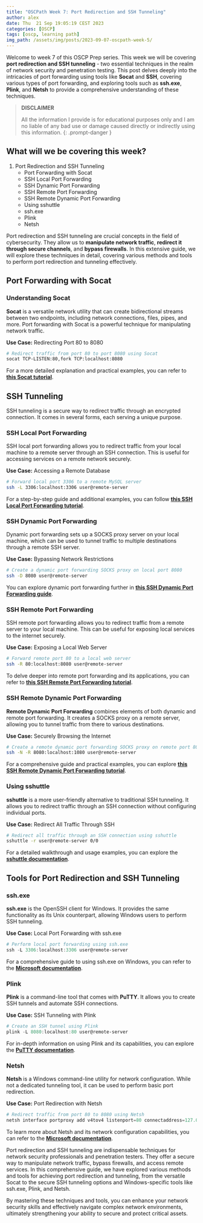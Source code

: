 ```yaml
---
title: "OSCPath Week 7: Port Redirection and SSH Tunneling"
author: alex
date: Thu  21 Sep 19:05:19 CEST 2023
categories: [OSCP]
tags: [oscp, learning path]
img_path: /assets/img/posts/2023-09-07-oscpath-week-5/
---
```


Welcome to week 7 of this OSCP Prep series. This week we will be covering **port redirection and SSH tunneling** - two essential techniques in the realm of network security and penetration testing. This post delves deeply into the intricacies of port forwarding using tools like **Socat** and **SSH**, covering various types of port forwarding, and exploring tools such as **ssh.exe**, **Plink**, and **Netsh** to provide a comprehensive understanding of these techniques.

> **DISCLAIMER** 
>
> All the information I provide is for educational purposes only and I am no liable of any bad use or damage caused directly or indirectly using this information.
{: .prompt-danger }

## What will we be covering this week?

1. Port Redirection and SSH Tunneling
    - Port Forwarding with Socat
    - SSH Local Port Forwarding
    - SSH Dynamic Port Forwarding
    - SSH Remote Port Forwarding
    - SSH Remote Dynamic Port Forwarding
    - Using sshuttle
    - ssh.exe
    - Plink
    - Netsh

Port redirection and SSH tunneling are crucial concepts in the field of cybersecurity. They allow us to **manipulate network traffic**, **redirect it through secure channels**, and **bypass firewalls**. In this extensive guide, we will explore these techniques in detail, covering various methods and tools to perform port redirection and tunneling effectively.

## Port Forwarding with Socat

### Understanding Socat

**Socat** is a versatile network utility that can create bidirectional streams between two endpoints, including network connections, files, pipes, and more. Port forwarding with Socat is a powerful technique for manipulating network traffic.

**Use Case:** Redirecting Port 80 to 8080

```bash
# Redirect traffic from port 80 to port 8080 using Socat
socat TCP-LISTEN:80,fork TCP:localhost:8080
```

For a more detailed explanation and practical examples, you can refer to **[this Socat tutorial]()**.

## SSH Tunneling

SSH tunneling is a secure way to redirect traffic through an encrypted connection. It comes in several forms, each serving a unique purpose.

### SSH Local Port Forwarding

SSH local port forwarding allows you to redirect traffic from your local machine to a remote server through an SSH connection. This is useful for accessing services on a remote network securely.

**Use Case:** Accessing a Remote Database

```bash
# Forward local port 3306 to a remote MySQL server
ssh -L 3306:localhost:3306 user@remote-server
```

For a step-by-step guide and additional examples, you can follow **[this SSH Local Port Forwarding tutorial]()**.

### SSH Dynamic Port Forwarding

Dynamic port forwarding sets up a SOCKS proxy server on your local machine, which can be used to tunnel traffic to multiple destinations through a remote SSH server.

**Use Case:** Bypassing Network Restrictions

```bash
# Create a dynamic port forwarding SOCKS proxy on local port 8080
ssh -D 8080 user@remote-server
```

You can explore dynamic port forwarding further in **[this SSH Dynamic Port Forwarding guide]()**.

### SSH Remote Port Forwarding

SSH remote port forwarding allows you to redirect traffic from a remote server to your local machine. This can be useful for exposing local services to the internet securely.

**Use Case:** Exposing a Local Web Server

```bash
# Forward remote port 80 to a local web server
ssh -R 80:localhost:8080 user@remote-server
```

To delve deeper into remote port forwarding and its applications, you can refer to **[this SSH Remote Port Forwarding tutorial]()**.

### SSH Remote Dynamic Port Forwarding

**Remote Dynamic Port Forwarding** combines elements of both dynamic and remote port forwarding. It creates a SOCKS proxy on a remote server, allowing you to tunnel traffic from there to various destinations.

**Use Case:** Securely Browsing the Internet

```bash
# Create a remote dynamic port forwarding SOCKS proxy on remote port 8080
ssh -N -R 8080:localhost:1080 user@remote-server
```

For a comprehensive guide and practical examples, you can explore **[this SSH Remote Dynamic Port Forwarding tutorial]()**.

### Using sshuttle

**sshuttle** is a more user-friendly alternative to traditional SSH tunneling. It allows you to redirect traffic through an SSH connection without configuring individual ports.

**Use Case:** Redirect All Traffic Through SSH

```bash
# Redirect all traffic through an SSH connection using sshuttle
sshuttle -r user@remote-server 0/0
```

For a detailed walkthrough and usage examples, you can explore the **[sshuttle documentation]()**.

## Tools for Port Redirection and SSH Tunneling

### ssh.exe

**ssh.exe** is the OpenSSH client for Windows. It provides the same functionality as its Unix counterpart, allowing Windows users to perform SSH tunneling.

**Use Case:** Local Port Forwarding with ssh.exe

```powershell
# Perform local port forwarding using ssh.exe
ssh -L 3306:localhost:3306 user@remote-server
```

For a comprehensive guide to using ssh.exe on Windows, you can refer to the **[Microsoft documentation]()**.

### Plink

**Plink** is a command-line tool that comes with **PuTTY**. It allows you to create SSH tunnels and automate SSH connections.

**Use Case:** SSH Tunneling with Plink

```powershell
# Create an SSH tunnel using Plink
plink -L 8080:localhost:80 user@remote-server
```

For in-depth information on using Plink and its capabilities, you can explore the **[PuTTY documentation]()**.

### Netsh

**Netsh** is a Windows command-line utility for network configuration. While not a dedicated tunneling tool, it can be used to perform basic port redirection.

**Use Case:** Port Redirection with Netsh

```powershell
# Redirect traffic from port 80 to 8080 using Netsh
netsh interface portproxy add v4tov4 listenport=80 connectaddress=127.0.0.1 connectport=8080
```

To learn more about Netsh and its network configuration capabilities, you can refer to the **[Microsoft documentation]()**.

Port redirection and SSH tunneling are indispensable techniques for network security professionals and penetration testers. They offer a secure way to manipulate network traffic, bypass firewalls, and access remote services. In this comprehensive guide, we have explored various methods and tools for achieving port redirection and tunneling, from the versatile Socat to the secure SSH tunneling options and Windows-specific tools like ssh.exe, Plink, and Netsh.

By mastering these techniques and tools, you can enhance your network security skills and effectively navigate complex network environments, ultimately strengthening your ability to secure and protect critical assets.
